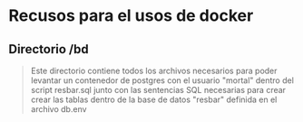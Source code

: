 # Recusos para el usos de docker

## Directorio /bd
> Este directorio contiene todos los archivos necesarios para poder levantar un contenedor de postgres con el usuario "mortal" dentro del script resbar.sql junto con las sentencias SQL necesarias para crear crear las tablas dentro de la base de datos "resbar" definida en el archivo db.env
